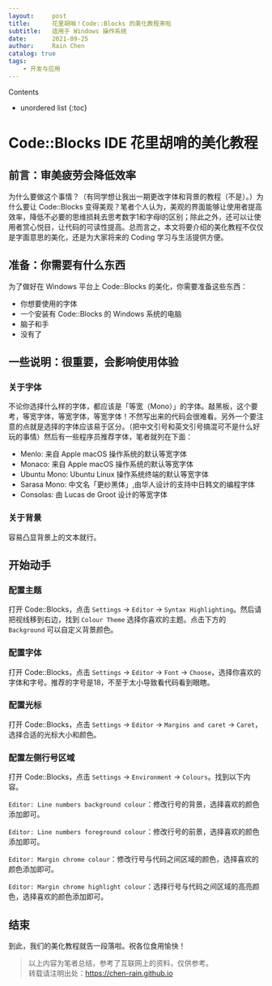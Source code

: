 ```yaml
---
layout:     post
title:      花里胡哨！Code::Blocks 的美化教程来啦
subtitle:   适用于 Windows 操作系统
date:       2021-09-25
author:     Rain Chen
catalog: true
tags:
    - 开发与应用
---
```


Contents
- unordered list
{:toc}

# Code::Blocks IDE 花里胡哨的美化教程

## 前言：审美疲劳会降低效率

为什么要做这个事情？（有同学想让我出一期更改字体和背景的教程（不是）。）为什么要让 Code::Blocks 变得美观？笔者个人认为，美观的界面能够让使用者提高效率，降低不必要的思维损耗去思考数字1和字母l的区别；除此之外，还可以让使用者赏心悦目，让代码的可读性提高。总而言之，本文将要介绍的美化教程不仅仅是字面意思的美化，还是为大家将来的 Coding 学习与生活提供方便。

## 准备：你需要有什么东西

为了做好在 Windows 平台上 Code::Blocks 的美化，你需要准备这些东西：

- 你想要使用的字体
- 一个安装有 Code::Blocks 的 Windows 系统的电脑
- 脑子和手
- 没有了

## 一些说明：很重要，会影响使用体验

### 关于字体

不论你选择什么样的字体，都应该是「等宽（Mono）」的字体。敲黑板，这个要考，等宽字体，等宽字体，等宽字体！不然写出来的代码会很难看。另外一个要注意的点就是选择的字体应该易于区分。（把中文引号和英文引号搞混可不是什么好玩的事情）然后有一些程序员推荐字体，笔者就列在下面：

- Menlo: 来自 Apple macOS 操作系统的默认等宽字体
- Monaco: 来自 Apple macOS 操作系统的默认等宽字体
- Ubuntu Mono: Ubuntu Linux 操作系统终端的默认等宽字体
- Sarasa Mono: 中文名「更纱黑体」,由华人设计的支持中日韩文的编程字体
- Consolas: 由 Lucas de Groot 设计的等宽字体

### 关于背景

容易凸显背景上的文本就行。

## 开始动手

### 配置主题

打开 Code::Blocks，点击 `Settings` -> `Editor` -> `Syntax Highlighting`。然后请把视线移到右边，找到 `Colour Theme` 选择你喜欢的主题。点击下方的 `Background` 可以自定义背景颜色。

### 配置字体

打开 Code::Blocks，点击 `Settings` -> `Editor` -> `Font` -> `Choose`，选择你喜欢的字体和字号。推荐的字号是18，不至于太小导致看代码看到眼瞎。

### 配置光标

打开 Code::Blocks，点击 `Settings` -> `Editor` -> `Margins and caret` -> `Caret`，选择合适的光标大小和颜色。

### 配置左侧行号区域

打开 Code::Blocks，点击 `Settings` -> `Environment` -> `Colours`。找到以下内容。

`Editor: Line numbers background colour`：修改行号的背景，选择喜欢的颜色添加即可。

`Editor: Line numbers foreground colour`：修改行号的前景，选择喜欢的颜色添加即可。

`Editor: Margin chrome colour`：修改行号与代码之间区域的颜色，选择喜欢的颜色添加即可。

`Editor: Margin chrome highlight colour`：选择行号与代码之间区域的高亮颜色，选择喜欢的颜色添加即可。

## 结束

到此，我们的美化教程就告一段落啦。祝各位食用愉快！

> 以上内容为笔者总结，参考了互联网上的资料，仅供参考。<br>
> 转载请注明出处：<https://chen-rain.github.io>